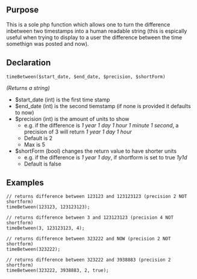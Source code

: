 ## Purpose
This is a sole php function which allows one to turn the difference inbetween two timestamps into a human readable string (this is espically useful when trying to display to a user the difference between the time somethign was posted and now).

## Declaration
`timeBetween($start_date, $end_date, $precision, $shortForm)`

*(Returns a string)*

* $start_date (int) is the first time stamp
* $end_date (int) is the second tiemstamp (if none is provided it defaults to now)
* $precision (int) is the amount of units to show 
  * e.g. if the difference is *1 year 1 day 1 hour 1 minute 1 second*, a precision of 3 will return  *1 year 1 day 1 hour*
  * Default is 2
  * Max is 5
* $shortForm (bool) changes the return value to have shorter units 
  * e.g. if the difference is *1 year 1 day*, if shortform is set to true  *1y1d*
  * Default is false
  
## Examples
```
// returns difference between 123123 and 123123123 (precision 2 NOT shortform)
timeBetween(123123, 123123123);

// returns difference between 3 and 123123123 (precision 4 NOT shortform)
timeBetween(3, 123123123, 4);

// returns difference between 323222 and NOW (precision 2 NOT shortform)
timeBetween(323222);

// returns difference between 323222 and 3938883 (precision 2 shortform)
timeBetween(323222, 3938883, 2, true);
```